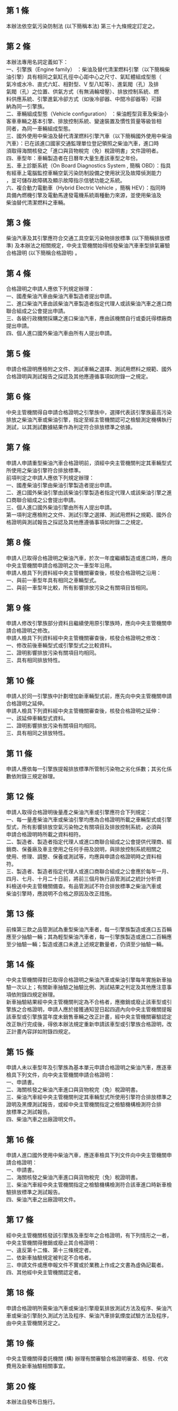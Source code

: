 第 1 條
-------
本辦法依空氣污染防制法 (以下簡稱本法) 第三十九條規定訂定之。

第 2 條
-------
本辦法專用名詞定義如下：  
一、引擎族（Engine family） ：柴油及替代清潔燃料引擎（以下簡稱柴  
    油引擎）具有相同之氣缸孔徑中心距中心之尺寸、氣缸體組成型態（  
    氣冷或水冷、直式六缸、相對型、V 型八缸等）、進氣閥（孔）及排  
    氣閥（孔）之位置、供氣方式（有無渦輪增壓）、排放控制系統、燃  
    料供應系統、引擎進氣冷卻方式（如後冷卻器、中間冷卻器等）可歸  
    納為同一引擎族。  
二、車輛組成型態（Vehicle configuration） ：柴油輕型貨車及柴油小  
    客車車輛之基本引擎、排放控制系統、變速裝置及慣性質量等級皆相  
    同者，為同一車輛組成型態。  
三、國外使用中柴油及替代清潔燃料引擎汽車（以下簡稱國外使用中柴油  
    汽車）：已在該進口國家交通監理單位登記領照之柴油汽車，進口時  
    須取得海關核發之「進口與貨物稅完（免）稅證明書」文件證明者。  
四、車型年：車輛製造者在日曆年大量生產該車型之年份。  
五、車上診斷系統（On Board Diagnostics System , 簡稱 OBD）：指具  
    有經車上電腦監控車輛空氣污染防制設備之使用狀況及故障偵測能力  
    ，並可儲存故障碼及顯示故障指示信號功能之系統。  
六、複合動力電動車（Hybrid Electric Vehicle ，簡稱 HEV）：指同時  
    具備內燃機引擎及電動馬達發電機系統兩種動力來源，並使用柴油及  
    柴油替代清潔燃料之車輛。

第 3 條
-------
柴油汽車及其引擎應符合交通工具空氣污染物排放標準 (以下簡稱排放標  
準) 及本辦法之相關規定，中央主管機關始得核發柴油汽車車型排氣審驗  
合格證明 (以下簡稱合格證明) 。

第 4 條
-------
合格證明之申請人應依下列規定辦理：  
一、國產柴油汽車由柴油汽車製造者提出申請。  
二、進口柴油汽車由該柴油汽車製造者指定代理人或該柴油汽車之進口商  
    聯合組成之公會提出申請。  
三、各級行政機關採購之進口柴油汽車，應由該機關自行或委託得標廠商  
    提出申請。  
四、個人進口國外柴油汽車由所有人提出申請。

第 5 條
-------
申請合格證明應檢附之文件、測試車輛之選擇、測試用燃料之規範、國外  
合格證明與測試報告之採認及其他應遵循事項如附錄一之規定。

第 6 條
-------
中央主管機關得自申請合格證明之引擎族中，選擇代表該引擎族最高污染  
排放之柴油汽車或柴油引擎，指定至經主管機關認可之檢驗測定機構執行  
測試，以其測試數據結果作為判定符合排放標準之依據。

第 7 條
-------
申請人申請重型柴油汽車合格證明前，須經中央主管機關判定其車輛型式  
所使用之柴油引擎符合排放標準。  
前項判定之申請人應依下列規定辦理：  
一、國產柴油引擎由柴油引擎製造者提出申請。  
二、進口國外柴油引擎由該柴油引擎製造者指定代理人或該柴油引擎之進  
    口商聯合組成之公會提出申請。  
三、個人進口國外柴油引擎由所有人提出申請。  
第一項判定應檢附之文件、測試引擎之選擇、測試用燃料之規範、國外合  
格證明與測試報告之採認及其他應遵循事項如附錄二之規定。

第 8 條
-------
申請人已取得合格證明之柴油汽車，於次一年度繼續製造或進口時，應向  
中央主管機關申請合格證明之次一車型年沿用。  
申請人檢具下列資料經中央主管機關審查後，核發合格證明之沿用：  
一、與前一車型年具有相同之車輛型式。  
二、與前一車型年比較，所有影響排放污染之有關項目皆相同。

第 9 條
-------
申請人修改引擎族部分資料且繼續使用原引擎族時，應向中央主管機關申  
請合格證明之修改。  
申請人檢具下列資料經中央主管機關審查後，核發合格證明之修改：  
一、修改前後車輛型式或引擎型式之比較資料。  
二、證明影響排放污染有關項目均相同。  
三、具有相同排放特性。

第 10 條
--------
申請人於同一引擎族中計劃增加新車輛型式前，應先向中央主管機關申請  
合格證明之延伸。  
申請人檢具下列資料經中央主管機關審查後，核發合格證明之延伸：  
一、該延伸車輛型式資料。  
二、證明影響排放污染有關項目均相同。  
三、具有相同之排放特性。

第 11 條
--------
申請人應依每一引擎族提報排放標準所管制污染物之劣化係數；其劣化係  
數依附錄三規定辦理。

第 12 條
--------
申請人取得合格證明後量產之柴油汽車或引擎應符合下列規定：  
一、每一量產柴油汽車或柴油引擎均應為合格證明所載之車輛型式或引擎  
    型式，所有影響排放空氣污染物之有關項目及排放控制系統，必須與  
    申請合格證明時所載之資料相符。  
二、製造者、製造者指定代理人或進口商聯合組成之公會提供代理商、經  
    銷商、保養廠及車主使用之任何手冊及說明，與排放控制系統相關之  
    使用、修理、調整、保養或測試等，均應與申請合格證明時之資料相  
    符。  
三、製造者、製造者指定代理人或進口商聯合組成之公會應於每年一月、  
    四月、七月、十月二十日前，將前三個月執行品管測試之統計分析資  
    料檢送中央主管機關備查。有品管測試不符合排放標準之柴油汽車或  
    柴油引擎時，應說明不合格之原因及改正措施。

第 13 條
--------
前條第三款之品管測試為重型柴油汽車者，每一引擎族製造或進口五百輛  
應至少抽驗一輛；其為輕型柴油汽車者，每一引擎族製造或進口二百輛應  
至少抽驗一輛；製造或進口未達上述規定數量者，仍須至少抽驗一輛。

第 14 條
--------
中央主管機關得對已取得合格證明之柴油汽車或柴油引擎每年實施新車抽  
驗一次以上；有關新車抽驗之抽驗比例、測試結果之判定及其他應注意事  
項依附錄四規定辦理。  
新車抽驗結果經中央主管機關判定為不合格者，應撤銷或廢止該車型或引  
擎族之合格證明，申請人應於接獲通知翌日起四週內向中央主管機關提報  
該車型或引擎族當年度未銷售車輛之改正計畫，經中央主管機關審驗認定  
改正執行完成後，得依本辦法規定重新申請該車型或引擎族合格證明，改  
正計畫內容詳如附錄四規定。

第 15 條
--------
申請人未以車型年及引擎族為基本單元申請合格證明之柴油汽車，應逐車  
檢具下列文件，向中央主管機關申請合格證明：  
一、申請書。  
二、海關核發之柴油汽車進口與貨物稅完（免）稅證明書。  
三、柴油汽車經中央主管機關判定其車輛型式所使用引擎符合排放標準之  
    證明及黑煙測試報告，或經中央主管機關指定之檢驗機構檢測符合排  
    放標準之測試報告。  
四、柴油汽車之出廠證明文件。

第 16 條
--------
申請人進口國外使用中柴油汽車，應逐車檢具下列文件向中央主管機關申  
請合格證明：  
一、申請書。  
二、海關核發之柴油汽車進口與貨物稅完（免）稅證明書。  
三、柴油汽車經中央主管機關指定之檢驗機構檢測符合該車進口時新車檢  
    驗排放標準之測試報告。  
四、柴油汽車之出廠證明文件。

第 17 條
--------
經中央主管機關核發該引擎族及車型年之合格證明，有下列情形之一者，  
中央主管機關得撤銷或廢止其合格證明：  
一、違反第十二條、第十三條規定者。  
二、依新車抽驗規定被判定不合格者。  
三、申請文件或應申報文件不實或於業務上作成之文書為虛偽記載者。  
四、其他經中央主管機關認定者。

第 18 條
--------
申請合格證明所需柴油汽車或柴油引擎廢氣排放測試方法及程序、柴油汽  
車或柴油引擎耐久測試方法及程序、柴油汽車排氣煙度試驗方法及程序，  
由中央主管機關另定之。　

第 19 條
--------
中央主管機關得委託機關 (構) 辦理有關審驗合格證明審查、核發、代收  
費用及新車抽驗相關事宜。

第 20 條
--------
本辦法自發布日施行。

